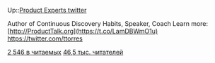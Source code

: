Up::[Product Experts twitter](../Product%20Experts%20twitter.md)

Author of Continuous Discovery Habits, Speaker, Coach Learn more: [http://ProductTalk.org](https://t.co/LamDBWmO1u)
https://twitter.com/ttorres

[2 546 в читаемых](https://twitter.com/ttorres/following)
[46,5 тыс. читателей](https://twitter.com/ttorres/followers)
